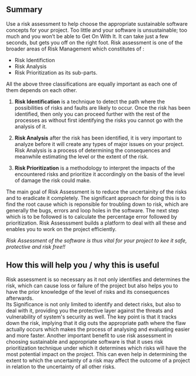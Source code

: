 ## Summary
Use a risk assessment to help choose the appropriate sustainable software concepts for your project. Too little and your software is unsustainable; too much and you won’t be able to Get On With It. It can take just a few seconds, but gets you off on the right foot.
Risk assessment is one of the broader areas of Risk Management which constitutes of :
* Risk Identifiction
* Risk Analysis
* Risk Prioritization
as its sub-parts.

All the above three classifications are equally important as each one of them depends on each other. 
1. __Risk Identification__ is a technique to detect the path where the possibilities of risks and faults are likely to occur.
Once the risk has been identified, then only you can proceed further with the rest of the processes as without first identifying the risks you cannot go with the analysis of it.

2. __Risk Analysis__ after the risk has been identified, it is very important to analyze before it will create any types of major issues on your project. Risk Analysis is a process of determining the consequences and meanwhile estimating the level or the extent of the risk.

3. __Risk Prioritization__ is a methodology to interpret the impacts of the encountered risks and prioritize it accordingly on the basis of the level of damage the risk could make.

The main goal of Risk Assessment is to reduce the uncertainity of the risks and to eradicate it completely. 
The significant approach for doing this is to find the root cause which is reponsible for troubling down to risk, which are generally the bugs, errors and loop holes in the software. 
The next step which is to be followed is to calculate the percentage error followed by prioritization.
Risk Assesssment builds a platform to deal with all these and enables you to work on the project efficiently.


*Risk Assessment of the software is thus vital for your project to kee it safe, protective and risk free!!* 

## How this will help you / why this is useful
Risk assessment is so necessary as it not only identifies and determines the risk, which can cause loss or failure of the project but also helps you to have the prior knowledge of the level of risks and its consequences afterwards.  
Its Significance is not only limited to identify and detect risks, but also  to deal with it, providing you the protective layer against the threats and vulnerability of system's security as well.
The key point is that it tracks down the risk, implying that it dig outs the appropriate path where  the flaw actually occurs which makes the process of analysing and evaluating easier and more faster.
Another important benefit to use risk assessment in choosing sustainable and appropriate software is that it uses risk prioritization technique under which it determines which risks will have the most potential impact on the project. This can even help in determining the extent to which the uncertainty of a risk may affect the outcome of a project in relation to the uncertainty of all other risks.



